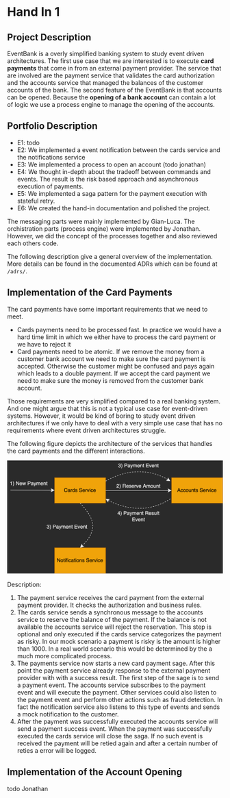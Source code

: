 # Hand In 1

## Project Description

EventBank is a overly simplified banking system to study event driven architectures. The first use case that we are interested is to execute **card payments** that come in from an external payment provider. The service that are involved are the payment service that validates the card authorization and the accounts service that managed the balances of the customer accounts of the bank. The second feature of the EventBank is that accounts can be opened. Because the **opening of a bank account** can contain a lot of logic we use a process engine to manage the opening of the accounts.

## Portfolio Description

- E1: todo
- E2: We implemented a event notification between the cards service and the notifications service
- E3: We implemented a process to open an account (todo jonathan)
- E4: We thought in-depth about the tradeoff between commands and events. The result is the risk based approach and asynchronous execution of payments.
- E5: We implemented a saga pattern for the payment execution with stateful retry.
- E6: We created the hand-in documentation and polished the project.

The messaging parts were mainly implemented by Gian-Luca. The orchistration parts (process engine) were implemented by Jonathan. However, we did the concept of the processes together and also reviewed each others code.

The following description give a general overview of the implementation. More details can be found in the documented ADRs which can be found at `/adrs/`.

## Implementation of the Card Payments

The card payments have some important requirements that we need to meet.

- Cards payments need to be processed fast. In practice we would have a hard time limit in which we either have to process the card payment or we have to reject it
- Card payments need to be atomic. If we remove the money from a customer bank account we need to make sure the card payment is accepted. Otherwise the customer might be confused and pays again which leads to a double payment. If we accept the card payment we need to make sure the money is removed from the customer bank account.

Those requirements are very simplified compared to a real banking system. And one might argue that this is not a typical use case for event-driven systems. However, it would be kind of boring to study event driven architectures if we only have to deal with a very simple use case that has no requirements where event driven architectures struggle.

The following figure depicts the architecture of the services that handles the card payments and the different interactions.

![](./overview.drawio.png)

Description:

1. The payment service receives the card payment from the external payment provider. It checks the authorization and business rules.
2. The cards service sends a synchronous message to the accounts service to reserve the balance of the payment. If the balance is not available the accounts service will reject the reservation. This step is optional and only executed if the cards service categorizes the payment as risky. In our mock scenario a payment is risky is the amount is higher than 1000. In a real world scenario this would be determined by the a much more complicated process.
3. The payments service now starts a new card payment sage. After this point the payment service already response to the external payment provider with with a success result. The first step of the sage is to send a payment event. The accounts service subscribes to the payment event and will execute the payment. Other services could also listen to the payment event and perform other actions such as fraud detection. In fact the notification service also listens to this type of events and sends a mock notification to the customer.
4. After the payment was successfully executed the accounts service will send a payment success event. When the payment was successfully executed the cards service will close the saga. If no such event is received the payment will be retied again and after a certain number of reties a error will be logged.

## Implementation of the Account Opening

todo Jonathan
